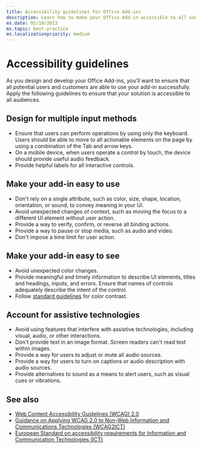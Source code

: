 ```yaml
---
title: Accessibility guidelines for Office Add-ins
description: Learn how to make your Office Add-in accessible to all users.
ms.date: 05/18/2023
ms.topic: best-practice
ms.localizationpriority: medium
---
```


# Accessibility guidelines

As you design and develop your Office Add-ins, you'll want to ensure that all potential users and customers are able to use your add-in successfully. Apply the following guidelines to ensure that your solution is accessible to all audiences.

## Design for multiple input methods

- Ensure that users can perform operations by using only the keyboard. Users should be able to move to all actionable elements on the page by using a combination of the Tab and arrow keys.
- On a mobile device, when users operate a control by touch, the device should provide useful audio feedback.
- Provide helpful labels for all interactive controls.

## Make your add-in easy to use

- Don't rely on a single attribute, such as color, size, shape, location, orientation, or sound, to convey meaning in your UI.
- Avoid unexpected changes of context, such as moving the focus to a different UI element without user action.
- Provide a way to verify, confirm, or reverse all binding actions.
- Provide a way to pause or stop media, such as audio and video.
- Don't impose a time limit for user action.

## Make your add-in easy to see

- Avoid unexpected color changes.
- Provide meaningful and timely information to describe UI elements, titles and headings, inputs, and errors. Ensure that names of controls adequately describe the intent of the control.
- Follow [standard guidelines](https://www.w3.org/TR/UNDERSTANDING-WCAG20/visual-audio-contrast-contrast.html) for color contrast.

## Account for assistive technologies

- Avoid using features that interfere with assistive technologies, including visual, audio, or other interactions.
- Don't provide text in an image format. Screen readers can't read text within images.
- Provide a way for users to adjust or mute all audio sources.
- Provide a way for users to turn on captions or audio description with audio sources.
- Provide alternatives to sound as a means to alert users, such as visual cues or vibrations.

## See also

- [Web Content Accessibility Guidelines (WCAG) 2.0](https://www.w3.org/TR/wcag2ict/#REF-WCAG20)
- [Guidance on Applying WCAG 2.0 to Non-Web Information and Communications Technologies (WCAG2ICT)](https://www.w3.org/TR/wcag2ict/)
- [European Standard on accessibility requirements for Information and Communication Technologies (ICT)](https://www.etsi.org/deliver/etsi_en/301500_301599/301549/01.00.00_20/en_301549v010000c.pdf)
